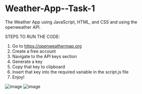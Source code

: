 
# Weather-App--Task-1
The Weather App using JavaScript, HTML, and CSS and using the openweather API.

STEPS TO RUN THE CODE: 
1. Go to https://openweathermap.org
2. Create a free account
3. Navigate to the API keys section
4. Generate a key
5. Copy that key to clipboard
6. Insert that key into the required variable in the script.js file
7. Enjoy!

![image](https://github.com/Saumyatri/Weather-App--Task-1/assets/111524502/611e8d1b-85c8-4b8e-82ad-f4fdf0fbae6e)
![image](https://github.com/Saumyatri/Weather-App--Task-1/assets/111524502/574236d2-0c39-4d40-bfcf-c123945e2bda)



